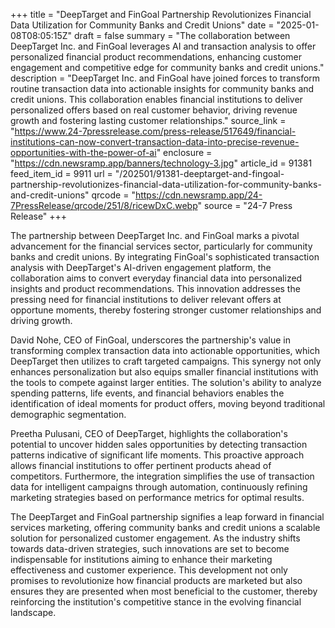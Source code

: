 +++
title = "DeepTarget and FinGoal Partnership Revolutionizes Financial Data Utilization for Community Banks and Credit Unions"
date = "2025-01-08T08:05:15Z"
draft = false
summary = "The collaboration between DeepTarget Inc. and FinGoal leverages AI and transaction analysis to offer personalized financial product recommendations, enhancing customer engagement and competitive edge for community banks and credit unions."
description = "DeepTarget Inc. and FinGoal have joined forces to transform routine transaction data into actionable insights for community banks and credit unions. This collaboration enables financial institutions to deliver personalized offers based on real customer behavior, driving revenue growth and fostering lasting customer relationships."
source_link = "https://www.24-7pressrelease.com/press-release/517649/financial-institutions-can-now-convert-transaction-data-into-precise-revenue-opportunities-with-the-power-of-ai"
enclosure = "https://cdn.newsramp.app/banners/technology-3.jpg"
article_id = 91381
feed_item_id = 9911
url = "/202501/91381-deeptarget-and-fingoal-partnership-revolutionizes-financial-data-utilization-for-community-banks-and-credit-unions"
qrcode = "https://cdn.newsramp.app/24-7PressRelease/qrcode/251/8/ricewDxC.webp"
source = "24-7 Press Release"
+++

<p>The partnership between DeepTarget Inc. and FinGoal marks a pivotal advancement for the financial services sector, particularly for community banks and credit unions. By integrating FinGoal's sophisticated transaction analysis with DeepTarget's AI-driven engagement platform, the collaboration aims to convert everyday financial data into personalized insights and product recommendations. This innovation addresses the pressing need for financial institutions to deliver relevant offers at opportune moments, thereby fostering stronger customer relationships and driving growth.</p><p>David Nohe, CEO of FinGoal, underscores the partnership's value in transforming complex transaction data into actionable opportunities, which DeepTarget then utilizes to craft targeted campaigns. This synergy not only enhances personalization but also equips smaller financial institutions with the tools to compete against larger entities. The solution's ability to analyze spending patterns, life events, and financial behaviors enables the identification of ideal moments for product offers, moving beyond traditional demographic segmentation.</p><p>Preetha Pulusani, CEO of DeepTarget, highlights the collaboration's potential to uncover hidden sales opportunities by detecting transaction patterns indicative of significant life moments. This proactive approach allows financial institutions to offer pertinent products ahead of competitors. Furthermore, the integration simplifies the use of transaction data for intelligent campaigns through automation, continuously refining marketing strategies based on performance metrics for optimal results.</p><p>The DeepTarget and FinGoal partnership signifies a leap forward in financial services marketing, offering community banks and credit unions a scalable solution for personalized customer engagement. As the industry shifts towards data-driven strategies, such innovations are set to become indispensable for institutions aiming to enhance their marketing effectiveness and customer experience. This development not only promises to revolutionize how financial products are marketed but also ensures they are presented when most beneficial to the customer, thereby reinforcing the institution's competitive stance in the evolving financial landscape.</p>
